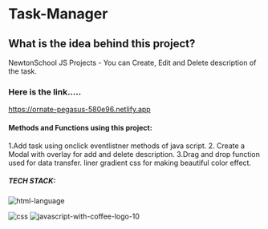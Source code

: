 # Task-Manager
## What is the idea behind this project?
NewtonSchool JS Projects - You can Create, Edit and Delete description of the task.
### Here is the link.....
https://ornate-pegasus-580e96.netlify.app
#### Methods and Functions using this project:
1.Add task using onclick eventlistner methods of java script.
2. Create a Modal with overlay for add and delete description.
3.Drag and drop function used for data transfer.
liner gradient css for making beautiful color effect.
##### TECH STACK:
![html-language](https://user-images.githubusercontent.com/111855561/211018394-70ccd112-4197-45e1-8466-2814be3dbde6.png)

![css](https://user-images.githubusercontent.com/111855561/211018051-a1f4043a-0a51-41a2-bda9-a6b847f8a6d7.png)
![javascript-with-coffee-logo-10](https://user-images.githubusercontent.com/111855561/211018100-cc86e183-67b1-4608-814c-ad05b8aba2ff.png)


